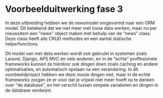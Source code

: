 # Voorbeelduitwerking fase 3

In deze uitbreiding hebben we de newsmodel omgevormd naar een ORM model. Dit betekend dat we niet meer met losse data werken, maar nu per nieuwsitem een "news" object maken met behulp van de "news" class. Deze class heeft alle CRUD methodes en een aantal statische helperfunctions.

Dit model van met data werken wordt ook gebruikt in systemen zoals Laravel, Django, APS MVC en vele anderen, en in de "echte" proffesionele frameworks kunnen ze hierdoor ook dingen doen zoals caching en andere optimalisaties, en automatisch opslaan na een verandering. In dit voorbeeldproject hebben we deze mooie dingen niet, maar in de echte frameworks zorgen ze er voor dat je vrijwel niet meer hoeft na te denken over "de database", en het verschil tussen simpele variabelen en dingen in de database verdwijnt.